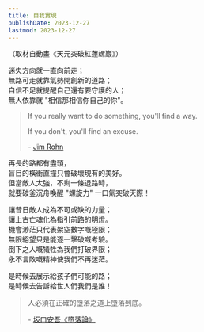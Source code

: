 ```yaml
---
title: 自我實現
publishDate: 2023-12-27
lastmod: 2023-12-27
---
```


（取材自動畫《天元突破紅蓮螺巖》）

迷失方向就一直向前走；\
無路可走就靠氣勢開創新的道路；\
自信不足就提醒自己還有要守護的人；\
無人依靠就 "相信那相信你自己的你"。

> If you really want to do something, you'll find a way.
>
> If you don't, you'll find an excuse.
>
> \- [Jim Rohn](https://www.goodreads.com/quotes/297774-if-you-really-want-to-do-something-you-ll-find-a)

再長的路都有盡頭，\
盲目的橫衝直撞只會破壞現有的美好。\
但當敵人太強，不剩一條退路時，\
就要破釜沉舟喚醒 "螺旋力" 一口氣突破天際！

讓昔日敵人成為不可或缺的力量；\
讓上古亡魂化為指引前路的明燈。\
機會渺茫只代表架空數字嘅極限；\
無限絕望只是能逐一擊破嘅考驗。\
倒下之人嘅犧牲為我們打破界限；\
永不言敗嘅精神使我們不再迷茫。

是時候去展示給孩子們可能的路；\
是時候去告訴給世人們我們是誰！

> 人必須在正確的墮落之道上墮落到底。
>
> \- [坂口安吾《墮落論》](https://arielhsu.tw/sakaguchi-ango-quotes/)
